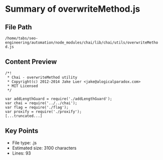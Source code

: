 # Summary of overwriteMethod.js
  
## File Path
`/home/tabs/seo-engineering/automation/node_modules/chai/lib/chai/utils/overwriteMethod.js`

## Content Preview
```
/*!
 * Chai - overwriteMethod utility
 * Copyright(c) 2012-2014 Jake Luer <jake@alogicalparadox.com>
 * MIT Licensed
 */

var addLengthGuard = require('./addLengthGuard');
var chai = require('../../chai');
var flag = require('./flag');
var proxify = require('./proxify');
[...truncated...]
```

## Key Points
- File type: .js
- Estimated size: 3100 characters
- Lines: 93
